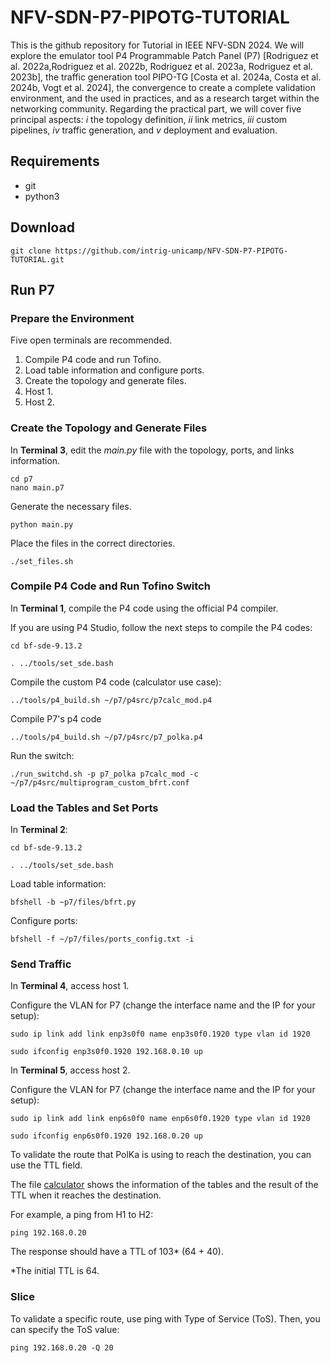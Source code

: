 # NFV-SDN-P7-PIPOTG-TUTORIAL

This is the github repository for Tutorial in IEEE NFV-SDN 2024. We will explore the emulator tool P4 Programmable Patch Panel (P7) [Rodriguez et al. 2022a,Rodriguez et  al. 2022b, Rodriguez et al. 2023a, Rodriguez et al. 2023b], the traffic generation tool PIPO-TG [Costa et al. 2024a, Costa et al. 2024b, Vogt et al. 2024], the convergence to create a complete validation environment, and the used in practices, and as a research target within the networking community. Regarding the practical part, we will cover five principal aspects: *i* the topology definition, *ii* link metrics, *iii* custom pipelines, *iv* traffic generation, and *v* deployment and evaluation.

## Requirements

- git 
- python3

## Download

```
git clone https://github.com/intrig-unicamp/NFV-SDN-P7-PIPOTG-TUTORIAL.git

```

## Run P7

### Prepare the Environment

Five open terminals are recommended.

1. Compile P4 code and run Tofino.
2. Load table information and configure ports.
3. Create the topology and generate files.
4. Host 1.
5. Host 2.

### Create the Topology and Generate Files

In **Terminal 3**, edit the *main.py* file with the topology, ports, and links information.

```
cd p7
nano main.p7
```

Generate the necessary files.
```
python main.py
```

Place the files in the correct directories.
```
./set_files.sh
```

### Compile P4 Code and Run Tofino Switch

In **Terminal 1**, compile the P4 code using the official P4 compiler.

If you are using P4 Studio, follow the next steps to compile the P4 codes:

```
cd bf-sde-9.13.2
```
```
. ../tools/set_sde.bash
```
Compile the custom P4 code (calculator use case):
```
../tools/p4_build.sh ~/p7/p4src/p7calc_mod.p4 
```
Compile P7's p4 code

```
../tools/p4_build.sh ~/p7/p4src/p7_polka.p4
```

Run the switch:

```
./run_switchd.sh -p p7_polka p7calc_mod -c ~/p7/p4src/multiprogram_custom_bfrt.conf
```

### Load the Tables and Set Ports

In **Terminal 2**:
```
cd bf-sde-9.13.2
```
```
. ../tools/set_sde.bash
```
Load table information:
```
bfshell -b ~p7/files/bfrt.py
```
Configure ports:
```
bfshell -f ~/p7/files/ports_config.txt -i
```

### Send Traffic

In **Terminal 4**, access host 1.

Configure the VLAN for P7 (change the interface name and the IP for your setup):

```
sudo ip link add link enp3s0f0 name enp3s0f0.1920 type vlan id 1920
```
```
sudo ifconfig enp3s0f0.1920 192.168.0.10 up
```

In **Terminal 5**, access host 2.

Configure the VLAN for P7 (change the interface name and the IP for your setup):
```
sudo ip link add link enp6s0f0 name enp6s0f0.1920 type vlan id 1920
```
```
sudo ifconfig enp6s0f0.1920 192.168.0.20 up

```

To validate the route that PolKa is using to reach the destination, you can use the TTL field.

The file [calculator](https://docs.google.com/spreadsheets/d/19dWWfbyr4qZv1m4FIzHOO8c77znra906RL7u58ySk80/edit?usp=sharing) shows the information of the tables and the result of the TTL when it reaches the destination.

For example, a ping from H1 to H2:

```
ping 192.168.0.20
```

The response should have a TTL of 103* (64 + 40).

\*The initial TTL is 64.

### Slice

To validate a specific route, use ping with Type of Service (ToS). Then, you can specify the ToS value:

```
ping 192.168.0.20 -Q 20
```